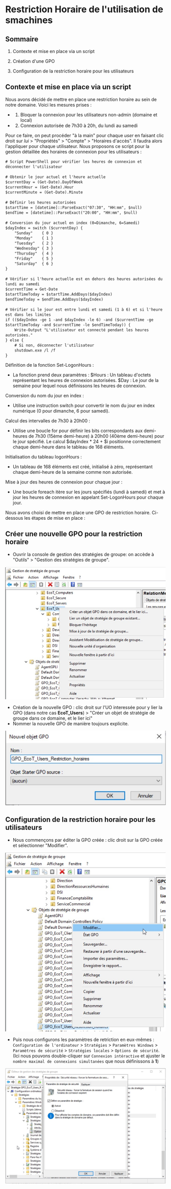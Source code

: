 # Restriction Horaire de l'utilisation de smachines

## Sommaire

1) Contexte et mise en place via un script

2) Création d'une GPO

3) Configuration de la restriction horaire pour les utilisateurs

## Contexte et mise en place via un script

Nous avons décidé de mettre en place une restriction horaire au sein de notre domaine. Voici les mesures prises :
 - 1. Bloquer la connexion pour les utilisateurs non-admin (domaine et local)
 - 2. Connexion autorisée de 7h30 à 20h, du lundi au samedi

Pour ce faire, on peut procéder "à la main" pour chaque *user* en faisant clic droit sur *lui* > "Propriétés" > "Compte" > "Horaires d'accès". Il faudra alors l'appliquer pour chaque utilisateur.
Nous proposons ce script pour la gestion détaillée des horaires de connexion pour les utilisateurs :

```
# Script PowerShell pour vérifier les heures de connexion et déconnecter l'utilisateur

# Obtenir le jour actuel et l'heure actuelle
$currentDay = (Get-Date).DayOfWeek
$currentHour = (Get-Date).Hour
$currentMinute = (Get-Date).Minute

# Définir les heures autorisées
$startTime = [datetime]::ParseExact("07:30", "HH:mm", $null)
$endTime = [datetime]::ParseExact("20:00", "HH:mm", $null)

# Conversion du jour actuel en index (0=Dimanche, 6=Samedi)
$dayIndex = switch ($currentDay) {
    "Sunday"    { 0 }
    "Monday"    { 1 }
    "Tuesday"   { 2 }
    "Wednesday" { 3 }
    "Thursday"  { 4 }
    "Friday"    { 5 }
    "Saturday"  { 6 }
}

# Vérifier si l'heure actuelle est en dehors des heures autorisées du lundi au samedi
$currentTime = Get-Date
$startTimeToday = $startTime.AddDays($dayIndex)
$endTimeToday = $endTime.AddDays($dayIndex)

# Vérifier si le jour est entre lundi et samedi (1 à 6) et si l'heure est dans les limites
if (($dayIndex -ge 1 -and $dayIndex -le 6) -and ($currentTime -ge $startTimeToday -and $currentTime -le $endTimeToday)) {
    Write-Output "L'utilisateur est connecté pendant les heures autorisées."
} else {
    # Si non, déconnecter l'utilisateur
    shutdown.exe /l /f
}
```

Définition de la fonction Set-LogonHours :

 - La fonction prend deux paramètres :
        $Hours : Un tableau d'octets représentant les heures de connexion autorisées.
        $Day : Le jour de la semaine pour lequel nous définissons les heures de connexion.

Conversion du nom du jour en index :

 - Utilise une instruction switch pour convertir le nom du jour en index numérique (0 pour dimanche, 6 pour samedi).

Calcul des intervalles de 7h30 à 20h00 :

 - Utilise une boucle for pour définir les bits correspondants aux demi-heures de 7h30 (15ème demi-heure) à 20h00 (40ème demi-heure) pour le jour spécifié.
    Le calcul $dayIndex * 24 + $i positionne correctement chaque demi-heure dans le tableau de 168 éléments.

Initialisation du tableau logonHours :

 - Un tableau de 168 éléments est créé, initialisé à zéro, représentant chaque demi-heure de la semaine comme non autorisée.

Mise à jour des heures de connexion pour chaque jour :

 - Une boucle foreach itère sur les jours spécifiés (lundi à samedi) et met à jour les heures de connexion en appelant Set-LogonHours pour chaque jour.

Nous avons choisi de mettre en place une GPO de restriction horaire. Ci-dessous les étapes de mise en place :

## Créer une nouvelle GPO pour la restriction horaire 

  - Ouvrir la console de gestion des stratégies de groupe: on accède à "Outils" > "Gestion des stratégies de groupe".

![horaires1](/S13/ressource/logon/horaires1.jpg)

 - Création de la nouvelle GPO : clic droit sur l'UO interessée pour y lier la GPO (dans notre cas **EcoT_Users**) > "Créer un objet de stratégie de groupe dans ce domaine, et le lier ici"
 - Nommer la nouvelle GPO de manière toujours explicite.

![horaires2](/S13/ressource/logon/horaires2.jpg)

## Configuration de la restriction horaire pour les utilisateurs

 - Nous commençons par éditer la GPO créée : clic droit sur la GPO créée et sélectionner "Modifier".

![horaires3](/S13/ressource/logon/horaires3.jpg)

 - Puis nous configurons les paramètres de retriction en eux-mêmes : ``Configuration de l'ordinateur`` > ``Stratégies`` > ``Paramètres Windows`` > ``Paramètres de sécurité`` > ``Stratégies locales`` > ``Options de sécurité``.
   (Ici nous pouvons double-cliquer sur ``Connexion intéractive`` et ajuster le ``nombre maximal de connexions simultanées`` que nous définissons à **1**)

![horaires4](/S13/ressource/logon/horaires4.jpg)